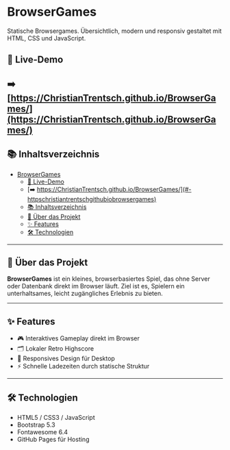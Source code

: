 # BrowserGames

Statische Browsergames. Übersichtlich, modern und responsiv gestaltet mit HTML, CSS und JavaScript.

## 🔗 Live-Demo

## ➡️ [https://ChristianTrentsch.github.io/BrowserGames/](https://ChristianTrentsch.github.io/BrowserGames/)

## 📚 Inhaltsverzeichnis

- [BrowserGames](#browsergames)
  - [🔗 Live-Demo](#-live-demo)
  - [➡️ https://ChristianTrentsch.github.io/BrowserGames/](#️-httpschristiantrentschgithubiobrowsergames)
  - [📚 Inhaltsverzeichnis](#-inhaltsverzeichnis)
  - [🏡 Über das Projekt](#-über-das-projekt)
  - [✨ Features](#-features)
  - [🛠️ Technologien](#️-technologien)

---

## 🏡 Über das Projekt

**BrowserGames** ist ein kleines, browserbasiertes Spiel, das ohne Server oder Datenbank direkt im Browser läuft. Ziel ist es, Spielern ein unterhaltsames, leicht zugängliches Erlebnis zu bieten.

---

## ✨ Features

- 🎮 Interaktives Gameplay direkt im Browser
- 🗂️ Lokaler Retro Highscore
- 📱 Responsives Design für Desktop
- ⚡ Schnelle Ladezeiten durch statische Struktur

---

## 🛠️ Technologien

- HTML5 / CSS3 / JavaScript
- Bootstrap 5.3
- Fontawesome 6.4
- GitHub Pages für Hosting
